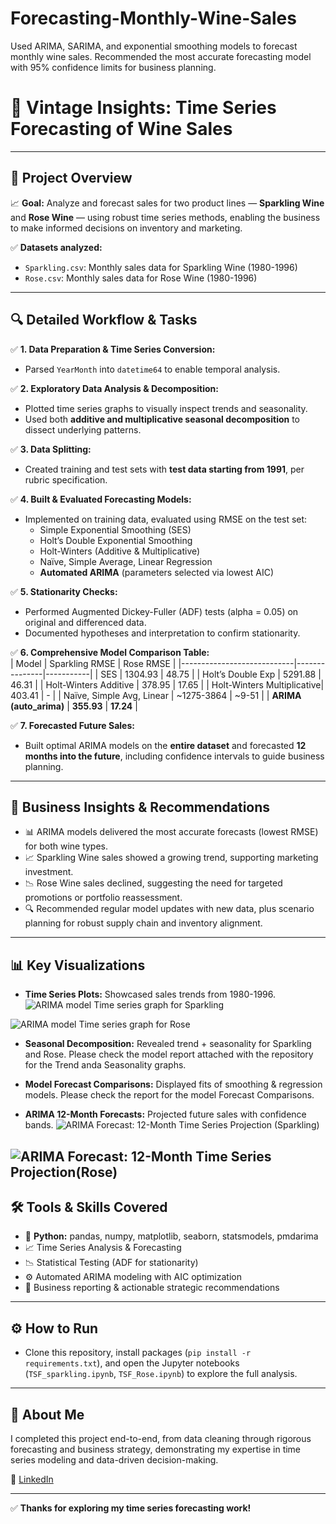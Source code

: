 # Forecasting-Monthly-Wine-Sales
Used ARIMA, SARIMA, and exponential smoothing models to forecast monthly wine sales. Recommended the most accurate forecasting model with 95% confidence limits for business planning.


# 🍷 Vintage Insights: Time Series Forecasting of Wine Sales

---

## 🚀 Project Overview
📈 **Goal:** Analyze and forecast sales for two product lines — **Sparkling Wine** and **Rose Wine** — using robust time series methods, enabling the business to make informed decisions on inventory and marketing.

✅ **Datasets analyzed:**
- `Sparkling.csv`: Monthly sales data for Sparkling Wine (1980-1996)
- `Rose.csv`: Monthly sales data for Rose Wine (1980-1996)

---

## 🔍 Detailed Workflow & Tasks
✅ **1. Data Preparation & Time Series Conversion:**  
- Parsed `YearMonth` into `datetime64` to enable temporal analysis.

✅ **2. Exploratory Data Analysis & Decomposition:**  
- Plotted time series graphs to visually inspect trends and seasonality.
- Used both **additive and multiplicative seasonal decomposition** to dissect underlying patterns.

✅ **3. Data Splitting:**  
- Created training and test sets with **test data starting from 1991**, per rubric specification.

✅ **4. Built & Evaluated Forecasting Models:**  
- Implemented on training data, evaluated using RMSE on the test set:
  - Simple Exponential Smoothing (SES)
  - Holt’s Double Exponential Smoothing
  - Holt-Winters (Additive & Multiplicative)
  - Naïve, Simple Average, Linear Regression
  - **Automated ARIMA** (parameters selected via lowest AIC)

✅ **5. Stationarity Checks:**  
- Performed Augmented Dickey-Fuller (ADF) tests (alpha = 0.05) on original and differenced data.
- Documented hypotheses and interpretation to confirm stationarity.

✅ **6. Comprehensive Model Comparison Table:**  
| Model                     | Sparkling RMSE | Rose RMSE |
|----------------------------|---------------|-----------|
| SES                        | 1304.93       | 48.75     |
| Holt’s Double Exp          | 5291.88       | 46.31     |
| Holt-Winters Additive      | 378.95        | 17.65     |
| Holt-Winters Multiplicative| 403.41        | -         |
| Naïve, Simple Avg, Linear  | ~1275-3864    | ~9-51     |
| **ARIMA (auto_arima)**     | **355.93**    | **17.24** |

✅ **7. Forecasted Future Sales:**  
- Built optimal ARIMA models on the **entire dataset** and forecasted **12 months into the future**, including confidence intervals to guide business planning.

---

## 💼 Business Insights & Recommendations
- 📊 ARIMA models delivered the most accurate forecasts (lowest RMSE) for both wine types.
- 📈 Sparkling Wine sales showed a growing trend, supporting marketing investment.
- 📉 Rose Wine sales declined, suggesting the need for targeted promotions or portfolio reassessment.
- 🔍 Recommended regular model updates with new data, plus scenario planning for robust supply chain and inventory alignment.

---

## 📊 Key Visualizations
- **Time Series Plots:** Showcased sales trends from 1980-1996.
![ARIMA model Time series graph for Sparkling](https://github.com/user-attachments/assets/c9111fdb-f747-4fe1-b83b-d6cb74df51a3)

![ARIMA model Time series graph for Rose](https://github.com/user-attachments/assets/a9862d10-eb9b-44be-967b-7f0708fc8ffe)

- **Seasonal Decomposition:** Revealed trend + seasonality for Sparkling and Rose.
Please check the model report attached with the repository for the Trend anda Seasonality graphs.

- **Model Forecast Comparisons:** Displayed fits of smoothing & regression models.
Please check the report for the model Forecast Comparisons.

- **ARIMA 12-Month Forecasts:** Projected future sales with confidence bands.
![ARIMA Forecast: 12-Month Time Series Projection (Sparkling)](https://github.com/user-attachments/assets/c185e102-b709-4955-8a8e-38ba4734476b)

![ARIMA Forecast: 12-Month Time Series Projection(Rose)](https://github.com/user-attachments/assets/ff046269-6acb-4a64-bb43-6b80d2e78aa4)
---

## 🛠️ Tools & Skills Covered
- 🐍 **Python:** pandas, numpy, matplotlib, seaborn, statsmodels, pmdarima
- 📈 Time Series Analysis & Forecasting
- 📉 Statistical Testing (ADF for stationarity)
- ⚙️ Automated ARIMA modeling with AIC optimization
- 📝 Business reporting & actionable strategic recommendations

---

## ⚙️ How to Run
- Clone this repository, install packages (`pip install -r requirements.txt`), and open the Jupyter notebooks (`TSF_sparkling.ipynb`, `TSF_Rose.ipynb`) to explore the full analysis.

---

## 🤝 About Me
I completed this project end-to-end, from data cleaning through rigorous forecasting and business strategy, demonstrating my expertise in time series modeling and data-driven decision-making.

🔗 [LinkedIn](https://linkedin.com/in/yourprofile)

---

✅ **Thanks for exploring my time series forecasting work!**
